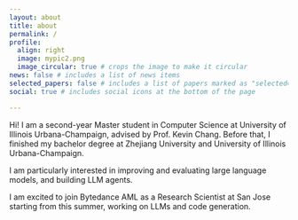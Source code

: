```yaml
---
layout: about
title: about
permalink: /
profile:
  align: right
  image: mypic2.png
  image_circular: true # crops the image to make it circular
news: false # includes a list of news items
selected_papers: false # includes a list of papers marked as "selected={true}"
social: true # includes social icons at the bottom of the page

---
```

Hi! I am a second-year Master student in Computer Science at University of Illinois Urbana-Champaign, advised by Prof. Kevin Chang. Before that, I finished my bachelor degree at Zhejiang University and University of Illinois Urbana-Champaign. 

I am particularly interested in improving and evaluating large language models, and building LLM agents. 

I am excited to join Bytedance AML as a Research Scientist at San Jose starting from this summer, working on LLMs and code generation.
